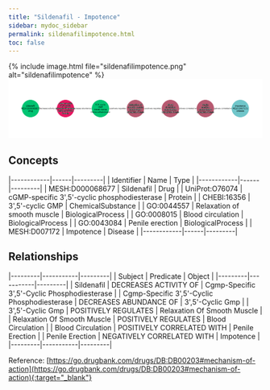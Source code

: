 ```yaml
---
title: "Sildenafil - Impotence"
sidebar: mydoc_sidebar
permalink: sildenafilimpotence.html
toc: false 
---
```


{% include image.html file="sildenafilimpotence.png" alt="sildenafilimpotence" %}![Path Visualization](/images/sildenafilimpotence.png)

## Concepts

|------------|------|---------|
| Identifier | Name | Type    |
|------------|------|---------|
| MESH:D000068677 | Sildenafil | Drug |
| UniProt:O76074 | cGMP-specific 3',5'-cyclic phosphodiesterase | Protein |
| CHEBI:16356 | 3',5'-cyclic GMP | ChemicalSubstance |
| GO:0044557 | Relaxation of smooth muscle | BiologicalProcess |
| GO:0008015 | Blood circulation | BiologicalProcess |
| GO:0043084 | Penile erection | BiologicalProcess |
| MESH:D007172 | Impotence | Disease |
|------------|------|---------|

## Relationships

|---------|-----------|---------|
| Subject | Predicate | Object  |
|---------|-----------|---------|
| Sildenafil | DECREASES ACTIVITY OF | Cgmp-Specific 3',5'-Cyclic Phosphodiesterase |
| Cgmp-Specific 3',5'-Cyclic Phosphodiesterase | DECREASES ABUNDANCE OF | 3',5'-Cyclic Gmp |
| 3',5'-Cyclic Gmp | POSITIVELY REGULATES | Relaxation Of Smooth Muscle |
| Relaxation Of Smooth Muscle | POSITIVELY REGULATES | Blood Circulation |
| Blood Circulation | POSITIVELY CORRELATED WITH | Penile Erection |
| Penile Erection | NEGATIVELY CORRELATED WITH | Impotence |
|---------|-----------|---------|

Reference: [https://go.drugbank.com/drugs/DB:DB00203#mechanism-of-action](https://go.drugbank.com/drugs/DB:DB00203#mechanism-of-action){:target="_blank"}